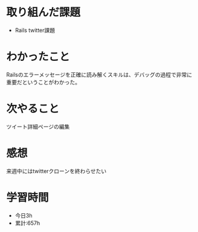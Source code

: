 # 取り組んだ課題
  - Rails twitter課題
# わかったこと
Railsのエラーメッセージを正確に読み解くスキルは、デバッグの過程で非常に重要だということがわかった。


# 次やること
ツイート詳細ページの編集

# 感想
来週中にはtwitterクローンを終わらせたい
# 学習時間
- 今日3h
- 累計:657h